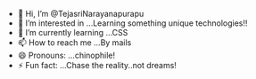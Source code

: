 - 👋 Hi, I’m @TejasriNarayanapurapu
- 👀 I’m interested in ...Learning something unique technologies!! 
- 🌱 I’m currently learning ...CSS
- 📫 How to reach me ...By mails
- 😄 Pronouns: ...chinophile!
- ⚡ Fun fact: ...Chase the reality..not dreams!

<!---
TejasriNarayanapurapu/TejasriNarayanapurapu is a ✨ special ✨ repository because its `README.md` (this file) appears on your GitHub profile.
You can click the Preview link to take a look at your changes.
--->

